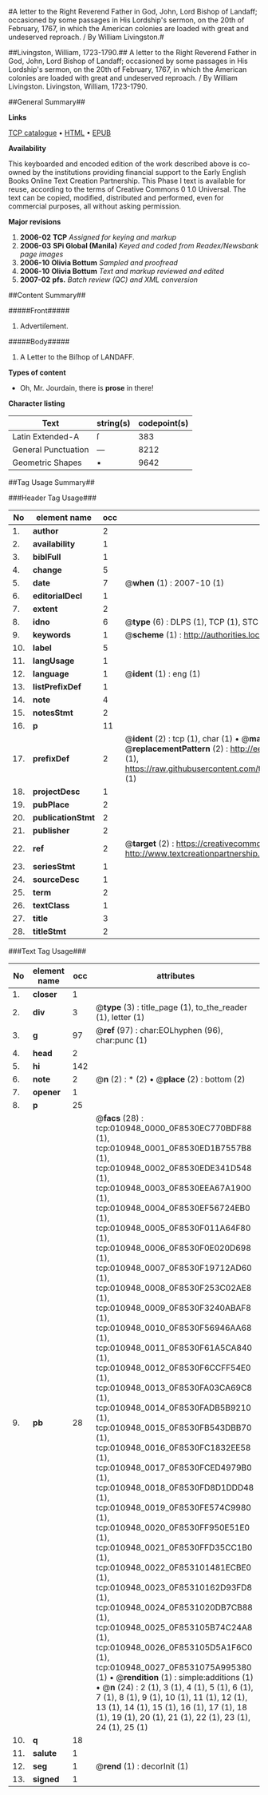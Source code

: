 #A letter to the Right Reverend Father in God, John, Lord Bishop of Landaff; occasioned by some passages in His Lordship's sermon, on the 20th of February, 1767, in which the American colonies are loaded with great and undeserved reproach. / By William Livingston.#

##Livingston, William, 1723-1790.##
A letter to the Right Reverend Father in God, John, Lord Bishop of Landaff; occasioned by some passages in His Lordship's sermon, on the 20th of February, 1767, in which the American colonies are loaded with great and undeserved reproach. / By William Livingston.
Livingston, William, 1723-1790.

##General Summary##

**Links**

[TCP catalogue](http://www.ota.ox.ac.uk/tcp/)  • 
[HTML](http://tei.it.ox.ac.uk/tcp/Texts-HTML/free/N08/N08561.html)  • 
[EPUB](http://tei.it.ox.ac.uk/tcp/Texts-EPUB/free/N08/N08561.epub)

**Availability**

This keyboarded and encoded edition of the
	       work described above is co-owned by the institutions
	       providing financial support to the Early English Books
	       Online Text Creation Partnership. This Phase I text is
	       available for reuse, according to the terms of Creative
	       Commons 0 1.0 Universal. The text can be copied,
	       modified, distributed and performed, even for
	       commercial purposes, all without asking permission.

**Major revisions**

1. __2006-02__ __TCP__ *Assigned for keying and markup*
1. __2006-03__ __SPi Global (Manila)__ *Keyed and coded from Readex/Newsbank page images*
1. __2006-10__ __Olivia Bottum__ *Sampled and proofread*
1. __2006-10__ __Olivia Bottum__ *Text and markup reviewed and edited*
1. __2007-02__ __pfs.__ *Batch review (QC) and XML conversion*

##Content Summary##

#####Front#####

1. Advertiſement.

#####Body#####

1. A Letter to the Biſhop of LANDAFF.

**Types of content**

  * Oh, Mr. Jourdain, there is **prose** in there!

**Character listing**


|Text|string(s)|codepoint(s)|
|---|---|---|
|Latin Extended-A|ſ|383|
|General Punctuation|—|8212|
|Geometric Shapes|▪|9642|

##Tag Usage Summary##

###Header Tag Usage###

|No|element name|occ|attributes|
|---|---|---|---|
|1.|__author__|2||
|2.|__availability__|1||
|3.|__biblFull__|1||
|4.|__change__|5||
|5.|__date__|7| @__when__ (1) : 2007-10 (1)|
|6.|__editorialDecl__|1||
|7.|__extent__|2||
|8.|__idno__|6| @__type__ (6) : DLPS (1), TCP (1), STC (1), NOTIS (1), IMAGE-SET (1), EVANS-CITATION (1)|
|9.|__keywords__|1| @__scheme__ (1) : http://authorities.loc.gov/ (1)|
|10.|__label__|5||
|11.|__langUsage__|1||
|12.|__language__|1| @__ident__ (1) : eng (1)|
|13.|__listPrefixDef__|1||
|14.|__note__|4||
|15.|__notesStmt__|2||
|16.|__p__|11||
|17.|__prefixDef__|2| @__ident__ (2) : tcp (1), char (1)  •  @__matchPattern__ (2) : ([0-9\-]+):([0-9IVX]+) (1), (.+) (1)  •  @__replacementPattern__ (2) : http://eebo.chadwyck.com/downloadtiff?vid=$1&page=$2 (1), https://raw.githubusercontent.com/textcreationpartnership/Texts/master/tcpchars.xml#$1 (1)|
|18.|__projectDesc__|1||
|19.|__pubPlace__|2||
|20.|__publicationStmt__|2||
|21.|__publisher__|2||
|22.|__ref__|2| @__target__ (2) : https://creativecommons.org/publicdomain/zero/1.0/ (1), http://www.textcreationpartnership.org/docs/. (1)|
|23.|__seriesStmt__|1||
|24.|__sourceDesc__|1||
|25.|__term__|2||
|26.|__textClass__|1||
|27.|__title__|3||
|28.|__titleStmt__|2||


###Text Tag Usage###

|No|element name|occ|attributes|
|---|---|---|---|
|1.|__closer__|1||
|2.|__div__|3| @__type__ (3) : title_page (1), to_the_reader (1), letter (1)|
|3.|__g__|97| @__ref__ (97) : char:EOLhyphen (96), char:punc (1)|
|4.|__head__|2||
|5.|__hi__|142||
|6.|__note__|2| @__n__ (2) : * (2)  •  @__place__ (2) : bottom (2)|
|7.|__opener__|1||
|8.|__p__|25||
|9.|__pb__|28| @__facs__ (28) : tcp:010948_0000_0F8530EC770BDF88 (1), tcp:010948_0001_0F8530ED1B7557B8 (1), tcp:010948_0002_0F8530EDE341D548 (1), tcp:010948_0003_0F8530EEA67A1900 (1), tcp:010948_0004_0F8530EF56724EB0 (1), tcp:010948_0005_0F8530F011A64F80 (1), tcp:010948_0006_0F8530F0E020D698 (1), tcp:010948_0007_0F8530F19712AD60 (1), tcp:010948_0008_0F8530F253C02AE8 (1), tcp:010948_0009_0F8530F3240ABAF8 (1), tcp:010948_0010_0F8530F56946AA68 (1), tcp:010948_0011_0F8530F61A5CA840 (1), tcp:010948_0012_0F8530F6CCFF54E0 (1), tcp:010948_0013_0F8530FA03CA69C8 (1), tcp:010948_0014_0F8530FADB5B9210 (1), tcp:010948_0015_0F8530FB543DBB70 (1), tcp:010948_0016_0F8530FC1832EE58 (1), tcp:010948_0017_0F8530FCED4979B0 (1), tcp:010948_0018_0F8530FD8D1DDD48 (1), tcp:010948_0019_0F8530FE574C9980 (1), tcp:010948_0020_0F8530FF950E51E0 (1), tcp:010948_0021_0F8530FFD35CC1B0 (1), tcp:010948_0022_0F853101481ECBE0 (1), tcp:010948_0023_0F85310162D93FD8 (1), tcp:010948_0024_0F8531020DB7CB88 (1), tcp:010948_0025_0F853105B74C24A8 (1), tcp:010948_0026_0F853105D5A1F6C0 (1), tcp:010948_0027_0F8531075A995380 (1)  •  @__rendition__ (1) : simple:additions (1)  •  @__n__ (24) : 2 (1), 3 (1), 4 (1), 5 (1), 6 (1), 7 (1), 8 (1), 9 (1), 10 (1), 11 (1), 12 (1), 13 (1), 14 (1), 15 (1), 16 (1), 17 (1), 18 (1), 19 (1), 20 (1), 21 (1), 22 (1), 23 (1), 24 (1), 25 (1)|
|10.|__q__|18||
|11.|__salute__|1||
|12.|__seg__|1| @__rend__ (1) : decorInit (1)|
|13.|__signed__|1||
